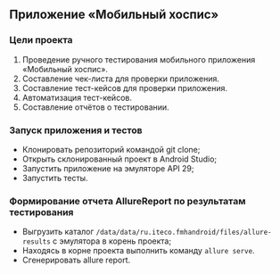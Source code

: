 ## Приложение «Мобильный хоспис»

### Цели проекта

1. Проведение ручного тестирования мобильного приложения «Мобильный хоспис».
2. Составление чек-листа для проверки приложения.
3. Составление тест-кейсов для проверки приложения.
4. Автоматизация тест-кейсов.
5. Составление отчётов о тестировании.

### Запуск приложения и тестов
- Клонировать репозиторий командой git clone;
- Открыть склонированный проект в Android Studio;
- Запустить приложение на эмуляторе API 29;
- Запустить тесты.

### Формирование отчета AllureReport по результатам тестирования
- Выгрузить каталог ```/data/data/ru.iteco.fmhandroid/files/allure-results``` с эмулятора в корень проекта;
- Находясь в корне проекта выполнить команду ```allure serve```.
- Сгенерировать allure report.
